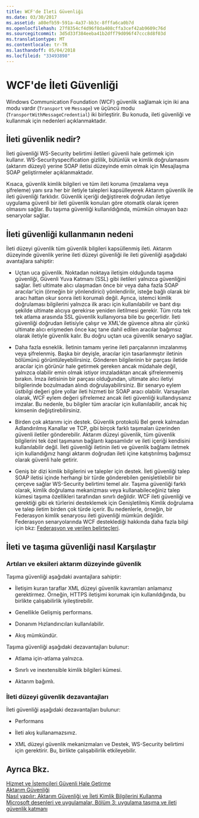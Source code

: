 ```yaml
---
title: WCF'de İleti Güvenliği
ms.date: 03/30/2017
ms.assetid: a80efb59-591a-4a37-bb3c-8fffa6ca0b7d
ms.openlocfilehash: 27f8354cf4d96f8da408cffa3cef42ab9609c76d
ms.sourcegitcommit: 3d5d33f384eeba41b2dff79d096f47ccc8d8f03d
ms.translationtype: MT
ms.contentlocale: tr-TR
ms.lasthandoff: 05/04/2018
ms.locfileid: "33493898"
---
```

# <a name="message-security-in-wcf"></a>WCF'de İleti Güvenliği
Windows Communication Foundation (WCF) güvenlik sağlamak için iki ana modu vardır (`Transport` ve `Message`) ve üçüncü modu (`TransportWithMessageCredential`) iki birleştirir. Bu konuda, ileti güvenliği ve kullanmak için nedenleri açıklanmaktadır.  
  
## <a name="what-is-message-security"></a>İleti güvenlik nedir?  
 İleti güvenliği WS-Security belirtimi iletileri güvenli hale getirmek için kullanır. WS-Securityspecification gizlilik, bütünlük ve kimlik doğrulamasını (aktarım düzeyi) yerine SOAP iletisi düzeyinde emin olmak için Mesajlaşma SOAP geliştirmeler açıklanmaktadır.  
  
 Kısaca, güvenlik kimlik bilgileri ve tüm ileti koruma (imzalama veya şifreleme) yanı sıra her bir iletiyle talepleri kapsülleyerek Aktarım güvenlik ile ileti güvenliği farklıdır. Güvenlik içeriği değiştirerek doğrudan iletiye uygulama güvenli bir ileti güvenlik konuları göre otomatik olarak içeren olmasını sağlar. Bu taşıma güvenliği kullanıldığında, mümkün olmayan bazı senaryolar sağlar.  
  
## <a name="reasons-to-use-message-security"></a>İleti güvenliği kullanmanın nedeni  
 İleti düzeyi güvenlik tüm güvenlik bilgileri kapsüllenmiş ileti. Aktarım düzeyinde güvenlik yerine ileti düzeyi güvenliği ile ileti güvenliği aşağıdaki avantajlara sahiptir:  
  
-   Uçtan uca güvenlik. Noktadan noktaya iletişim olduğunda taşıma güvenliği, Güvenli Yuva Katmanı (SSL) gibi iletileri yalnızca güvenliğini sağlar. İleti ultimate alıcı ulaşmadan önce bir veya daha fazla SOAP aracılar'için (örneğin bir yönlendirici) yönlendirilir, isteğe bağlı olarak bir aracı hattan okur sonra ileti korumalı değil. Ayrıca, istemci kimlik doğrulaması bilgilerini yalnızca ilk aracı için kullanılabilir ve bant dışı şekilde ultimate alıcıya gerekirse yeniden iletilmesi gerekir. Tüm rota tek tek atlama arasında SSL güvenlik kullanıyorsa bile bu geçerlidir. İleti güvenliği doğrudan iletisiyle çalışır ve XML'de güvence altına alır çünkü ultimate alıcı erişmeden önce kaç tane dahil edilen aracılar bağımsız olarak iletiyle güvenlik kalır. Bu doğru uçtan uca güvenlik senaryo sağlar.  
  
-   Daha fazla esneklik. İletinin tamamı yerine ileti parçalarının imzalanmış veya şifrelenmiş. Başka bir deyişle, aracılar için tasarlanmıştır iletinin bölümünü görüntüleyebilirsiniz. Gönderen bilgilerinin bir parçası iletide aracılar için görünür hale getirmek gereken ancak müdahale değil, yalnızca olabilir emin olmak istiyor imzaladıktan ancak şifrelenmemiş bırakın. İmza iletisinin bir parçası olduğundan, ultimate alıcı iletiyi bilgilerinde bozulmadan alındı doğrulayabilirsiniz. Bir senaryo eylem üstbilgi değeri göre yollar ileti hizmeti bir SOAP aracı olabilir. Varsayılan olarak, WCF eylem değeri şifrelemez ancak ileti güvenliği kullandıysanız imzalar. Bu nedenle, bu bilgiler tüm aracılar için kullanılabilir, ancak hiç kimsenin değiştirebilirsiniz.  
  
-   Birden çok aktarımı için destek. Güvenlik protokolü Bel gerek kalmadan Adlandırılmış Kanallar ve TCP, gibi birçok farklı taşımaları üzerinden güvenli iletiler gönderebilir. Aktarım düzeyi güvenlik, tüm güvenlik bilgilerini tek özel taşımanın bağlantı kapsamlıdır ve ileti içeriği kendisini kullanılabilir değil. İleti güvenliği iletinin ileti ve güvenlik bağlamı iletmek için kullandığınız hangi aktarım doğrudan ileti içine katıştırılmış bağımsız olarak güvenli hale getirir.  
  
-   Geniş bir dizi kimlik bilgilerini ve talepler için destek. İleti güvenliği talep SOAP iletisi içinde herhangi bir türde gönderebilen genişletilebilir bir çerçeve sağlar WS-Security belirtimi temel alır. Taşıma güvenliği farklı olarak, kimlik doğrulama mekanizması veya kullanabileceğiniz talep kümesi taşıma özellikleri tarafından sınırlı değildir. WCF ileti güvenliği ve gerektiği gibi ek türlerini desteklemek için Genişletilmiş Kimlik doğrulama ve talep iletim birden çok türde içerir. Bu nedenlerle, örneğin, bir Federasyon kimlik senaryosu ileti güvenliği mümkün değildir. Federasyon senaryolarında WCF desteklediği hakkında daha fazla bilgi için bkz: [Federasyon ve verilen belirteçleri](../../../../docs/framework/wcf/feature-details/federation-and-issued-tokens.md).  
  
## <a name="how-message-and-transport-security-compare"></a>İleti ve taşıma güvenliği nasıl Karşılaştır  
  
### <a name="pros-and-cons-of-transport-level-security"></a>Artıları ve eksileri aktarım düzeyinde güvenlik  
 Taşıma güvenliği aşağıdaki avantajlara sahiptir:  
  
-   İletişim kuran taraflar XML düzeyi güvenlik kavramları anlamanız gerektirmez. Örneğin, HTTPS iletişimi korumak için kullanıldığında, bu birlikte çalışabilirlik iyileştirebilir.  
  
-   Genellikle Gelişmiş performans.  
  
-   Donanım Hızlandırıcıları kullanılabilir.  
  
-   Akış mümkündür.  
  
 Taşıma güvenliği aşağıdaki dezavantajları bulunur:  
  
-   Atlama için-atlama yalnızca.  
  
-   Sınırlı ve inextensible kimlik bilgileri kümesi.  
  
-   Aktarım bağımlı.  
  
### <a name="disadvantages-of-message-level-security"></a>İleti düzeyi güvenlik dezavantajları  
 İleti güvenliği aşağıdaki dezavantajları bulunur:  
  
-   Performans  
  
-   İleti akış kullanamazsınız.  
  
-   XML düzeyi güvenlik mekanizmaları ve Destek, WS-Security belirtimi için gerektirir. Bu, birlikte çalışabilirlik etkileyebilir.  
  
## <a name="see-also"></a>Ayrıca Bkz.  
 [Hizmet ve İstemcileri Güvenli Hale Getirme](../../../../docs/framework/wcf/feature-details/securing-services-and-clients.md)  
 [Aktarım Güvenliği](../../../../docs/framework/wcf/feature-details/transport-security.md)  
 [Nasıl yapılır: Aktarım Güvenliği ve İleti Kimlik Bilgilerini Kullanma](../../../../docs/framework/wcf/feature-details/how-to-use-transport-security-and-message-credentials.md)  
 [Microsoft desenleri ve uygulamalar, Bölüm 3: uygulama taşıma ve ileti güvenlik katmanı](http://go.microsoft.com/fwlink/?LinkId=88897)
